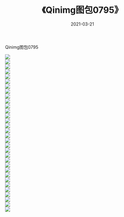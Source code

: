 ﻿---
layout: post
title:  《Qinimg图包0795》
date:   2021-03-21
img: http://imgx.orgx.ga/Qinimg图包/Qinimg图包0795/000.jpg
categories: [美女, 清纯, 唯美]
---

Qinimg图包0795

 ![](http://imgx.orgx.ga/Qinimg图包/Qinimg图包0795/001.jpg) <br>![](http://imgx.orgx.ga/Qinimg图包/Qinimg图包0795/002.jpg) <br>![](http://imgx.orgx.ga/Qinimg图包/Qinimg图包0795/003.jpg) <br>![](http://imgx.orgx.ga/Qinimg图包/Qinimg图包0795/004.jpg) <br>![](http://imgx.orgx.ga/Qinimg图包/Qinimg图包0795/005.jpg) <br>![](http://imgx.orgx.ga/Qinimg图包/Qinimg图包0795/006.jpg) <br>![](http://imgx.orgx.ga/Qinimg图包/Qinimg图包0795/007.jpg) <br>![](http://imgx.orgx.ga/Qinimg图包/Qinimg图包0795/008.jpg) <br>![](http://imgx.orgx.ga/Qinimg图包/Qinimg图包0795/009.jpg) <br>![](http://imgx.orgx.ga/Qinimg图包/Qinimg图包0795/010.jpg) <br>![](http://imgx.orgx.ga/Qinimg图包/Qinimg图包0795/011.jpg) <br>![](http://imgx.orgx.ga/Qinimg图包/Qinimg图包0795/012.jpg) <br>![](http://imgx.orgx.ga/Qinimg图包/Qinimg图包0795/013.jpg) <br>![](http://imgx.orgx.ga/Qinimg图包/Qinimg图包0795/014.jpg) <br>![](http://imgx.orgx.ga/Qinimg图包/Qinimg图包0795/015.jpg) <br>![](http://imgx.orgx.ga/Qinimg图包/Qinimg图包0795/016.jpg) <br>![](http://imgx.orgx.ga/Qinimg图包/Qinimg图包0795/017.jpg) <br>![](http://imgx.orgx.ga/Qinimg图包/Qinimg图包0795/018.jpg) <br>![](http://imgx.orgx.ga/Qinimg图包/Qinimg图包0795/019.jpg) <br>![](http://imgx.orgx.ga/Qinimg图包/Qinimg图包0795/020.jpg) <br>![](http://imgx.orgx.ga/Qinimg图包/Qinimg图包0795/021.jpg) <br>![](http://imgx.orgx.ga/Qinimg图包/Qinimg图包0795/022.jpg) <br>![](http://imgx.orgx.ga/Qinimg图包/Qinimg图包0795/023.jpg) <br>![](http://imgx.orgx.ga/Qinimg图包/Qinimg图包0795/024.jpg) <br>![](http://imgx.orgx.ga/Qinimg图包/Qinimg图包0795/025.jpg) <br>![](http://imgx.orgx.ga/Qinimg图包/Qinimg图包0795/026.jpg) <br>![](http://imgx.orgx.ga/Qinimg图包/Qinimg图包0795/027.jpg) <br>![](http://imgx.orgx.ga/Qinimg图包/Qinimg图包0795/028.jpg) <br>![](http://imgx.orgx.ga/Qinimg图包/Qinimg图包0795/029.jpg) <br>![](http://imgx.orgx.ga/Qinimg图包/Qinimg图包0795/030.jpg) <br>![](http://imgx.orgx.ga/Qinimg图包/Qinimg图包0795/031.jpg) <br>![](http://imgx.orgx.ga/Qinimg图包/Qinimg图包0795/032.jpg) <br>